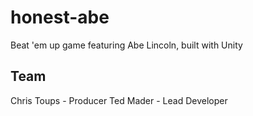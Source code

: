 # honest-abe
Beat 'em up game featuring Abe Lincoln, built with Unity

## Team

Chris Toups - Producer
Ted Mader - Lead Developer
